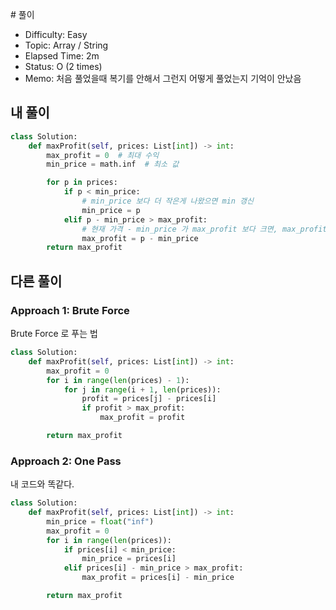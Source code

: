 ​# 풀이
- Difficulty: Easy
- Topic:  Array / String 
- Elapsed Time:  2m
- Status:  O (2 times)
- Memo: 처음 풀었을때 복기를 안해서 그런지 어떻게 풀었는지 기억이 안났음

## 내 풀이

```py
class Solution:
    def maxProfit(self, prices: List[int]) -> int:
        max_profit = 0  # 최대 수익
        min_price = math.inf  # 최소 값

        for p in prices:
            if p < min_price:
                # min_price 보다 더 작은게 나왔으면 min 갱신
                min_price = p
            elif p - min_price > max_profit:
                # 현재 가격 - min_price 가 max_profit 보다 크면, max_profit 갱신
                max_profit = p - min_price
        return max_profit
```

## 다른 풀이
### Approach 1: Brute Force
Brute Force 로 푸는 법
```py
class Solution:
    def maxProfit(self, prices: List[int]) -> int:
        max_profit = 0
        for i in range(len(prices) - 1):
            for j in range(i + 1, len(prices)):
                profit = prices[j] - prices[i]
                if profit > max_profit:
                    max_profit = profit

        return max_profit
```

### Approach 2: One Pass
내 코드와 똑같다.
```py
class Solution:
    def maxProfit(self, prices: List[int]) -> int:
        min_price = float("inf")
        max_profit = 0
        for i in range(len(prices)):
            if prices[i] < min_price:
                min_price = prices[i]
            elif prices[i] - min_price > max_profit:
                max_profit = prices[i] - min_price

        return max_profit
```
